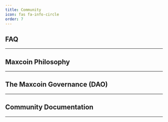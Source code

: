 ```yaml
---
title: Community
icon: fas fa-info-circle
order: 7
---
```


## FAQ
---


## Maxcoin Philosophy 
---


## The Maxcoin Governance (DAO)
---


## Community Documentation
---


